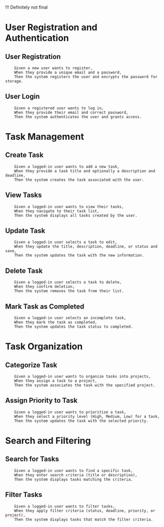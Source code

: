 !!! Definitely not final

# User Registration and Authentication

  ##  User Registration
        Given a new user wants to register,
        When they provide a unique email and a password,
        Then the system registers the user and encrypts the password for storage.

  ##  User Login
        Given a registered user wants to log in,
        When they provide their email and correct password,
        Then the system authenticates the user and grants access.

# Task Management

  ##  Create Task
        Given a logged-in user wants to add a new task,
        When they provide a task title and optionally a description and deadline,
        Then the system creates the task associated with the user.

  ##  View Tasks
        Given a logged-in user wants to view their tasks,
        When they navigate to their task list,
        Then the system displays all tasks created by the user.

  ##  Update Task
        Given a logged-in user selects a task to edit,
        When they update the title, description, deadline, or status and save,
        Then the system updates the task with the new information.

  ##  Delete Task
        Given a logged-in user selects a task to delete,
        When they confirm deletion,
        Then the system removes the task from their list.

  ##  Mark Task as Completed
        Given a logged-in user selects an incomplete task,
        When they mark the task as completed,
        Then the system updates the task status to completed.

# Task Organization

  ##  Categorize Task
        Given a logged-in user wants to organize tasks into projects,
        When they assign a task to a project,
        Then the system associates the task with the specified project.

  ##  Assign Priority to Task
        Given a logged-in user wants to prioritize a task,
        When they select a priority level (High, Medium, Low) for a task,
        Then the system updates the task with the selected priority.

# Search and Filtering

  ##  Search for Tasks
        Given a logged-in user wants to find a specific task,
        When they enter search criteria (title or description),
        Then the system displays tasks matching the criteria.

  ##  Filter Tasks
        Given a logged-in user wants to filter tasks,
        When they apply filter criteria (status, deadline, priority, or project),
        Then the system displays tasks that match the filter criteria.
